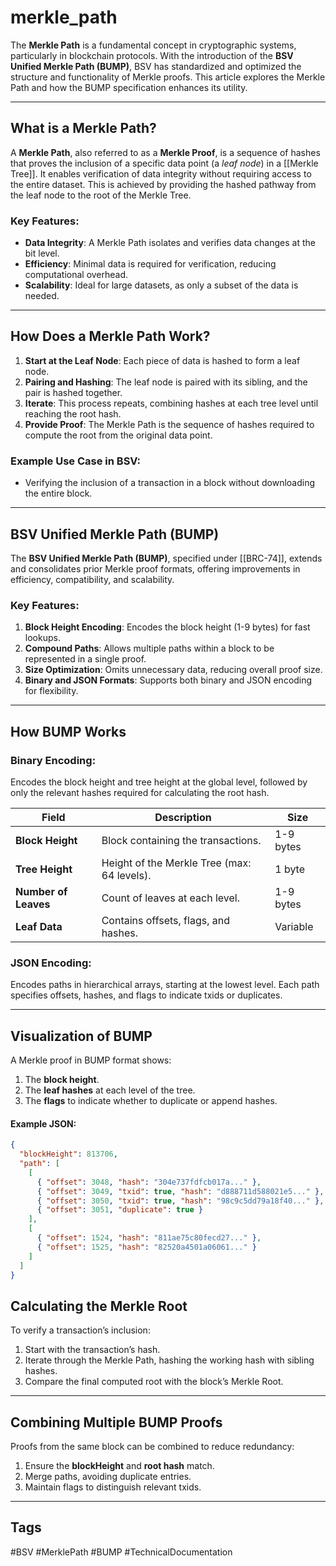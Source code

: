 # merkle_path

The **Merkle Path** is a fundamental concept in cryptographic systems, particularly in blockchain protocols. With the introduction of the **BSV Unified Merkle Path (BUMP)**, BSV has standardized and optimized the structure and functionality of Merkle proofs. This article explores the Merkle Path and how the BUMP specification enhances its utility.

---

## What is a Merkle Path?

A **Merkle Path**, also referred to as a **Merkle Proof**, is a sequence of hashes that proves the inclusion of a specific data point (a *leaf node*) in a [[Merkle Tree]]. It enables verification of data integrity without requiring access to the entire dataset. This is achieved by providing the hashed pathway from the leaf node to the root of the Merkle Tree.

### Key Features:
- **Data Integrity**: A Merkle Path isolates and verifies data changes at the bit level.
- **Efficiency**: Minimal data is required for verification, reducing computational overhead.
- **Scalability**: Ideal for large datasets, as only a subset of the data is needed.

---

## How Does a Merkle Path Work?

1. **Start at the Leaf Node**: Each piece of data is hashed to form a leaf node.
2. **Pairing and Hashing**: The leaf node is paired with its sibling, and the pair is hashed together.
3. **Iterate**: This process repeats, combining hashes at each tree level until reaching the root hash.
4. **Provide Proof**: The Merkle Path is the sequence of hashes required to compute the root from the original data point.

### Example Use Case in BSV:
- Verifying the inclusion of a transaction in a block without downloading the entire block.

---

## BSV Unified Merkle Path (BUMP)

The **BSV Unified Merkle Path (BUMP)**, specified under [[BRC-74]], extends and consolidates prior Merkle proof formats, offering improvements in efficiency, compatibility, and scalability. 

### Key Features:
1. **Block Height Encoding**: Encodes the block height (1-9 bytes) for fast lookups.
2. **Compound Paths**: Allows multiple paths within a block to be represented in a single proof.
3. **Size Optimization**: Omits unnecessary data, reducing overall proof size.
4. **Binary and JSON Formats**: Supports both binary and JSON encoding for flexibility.

---

## How BUMP Works

### Binary Encoding:
Encodes the block height and tree height at the global level, followed by only the relevant hashes required for calculating the root hash.

| Field            | Description                                        | Size       |
|------------------|----------------------------------------------------|------------|
| **Block Height** | Block containing the transactions.                | 1-9 bytes  |
| **Tree Height**  | Height of the Merkle Tree (max: 64 levels).        | 1 byte     |
| **Number of Leaves** | Count of leaves at each level.                 | 1-9 bytes  |
| **Leaf Data**    | Contains offsets, flags, and hashes.               | Variable   |

### JSON Encoding:
Encodes paths in hierarchical arrays, starting at the lowest level. Each path specifies offsets, hashes, and flags to indicate txids or duplicates.

---

## Visualization of BUMP

A Merkle proof in BUMP format shows:
1. The **block height**.
2. The **leaf hashes** at each level of the tree.
3. The **flags** to indicate whether to duplicate or append hashes.


#### Example JSON:
```json
{
  "blockHeight": 813706,
  "path": [
    [
      { "offset": 3048, "hash": "304e737fdfcb017a..." },
      { "offset": 3049, "txid": true, "hash": "d888711d588021e5..." },
      { "offset": 3050, "txid": true, "hash": "98c9c5dd79a18f40..." },
      { "offset": 3051, "duplicate": true }
    ],
    [
      { "offset": 1524, "hash": "811ae75c80fecd27..." },
      { "offset": 1525, "hash": "82520a4501a06061..." }
    ]
  ]
}

```

## Calculating the Merkle Root

To verify a transaction’s inclusion:

1. Start with the transaction’s hash.
2. Iterate through the Merkle Path, hashing the working hash with sibling hashes.
3. Compare the final computed root with the block’s Merkle Root.

---

## Combining Multiple BUMP Proofs

Proofs from the same block can be combined to reduce redundancy:

1. Ensure the **blockHeight** and **root hash** match.
2. Merge paths, avoiding duplicate entries.
3. Maintain flags to distinguish relevant txids.

---

## Tags

#BSV #MerklePath #BUMP #TechnicalDocumentation




